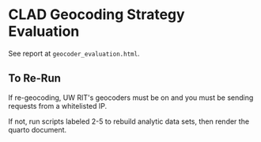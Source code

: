 # CLAD Geocoding Strategy Evaluation

See report at `geocoder_evaluation.html`. 

## To Re-Run

If re-geocoding, UW RIT's geocoders must be on and you must be sending requests from a whitelisted IP. 

If not, run scripts labeled 2-5 to rebuild analytic data sets, then render the quarto document. 
